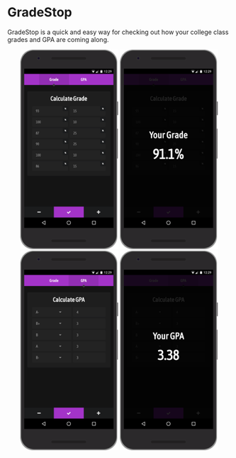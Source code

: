 # GradeStop

GradeStop is a quick and easy way for checking out how your college class grades and GPA are coming along.

<div align="center">
  <img src="./screenshots/calculate-grade.png" height=450 />
  <img src="./screenshots/grade.png" height=450 />
  <img src="./screenshots/calculate-gpa.png" height=450 />
  <img src="./screenshots/gpa.png" height=450 />
</div>